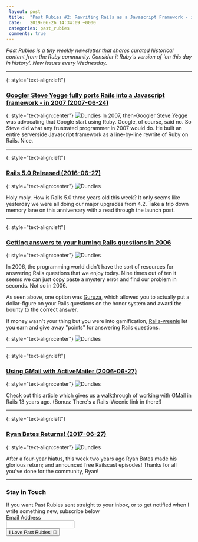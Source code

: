 ```yaml
---
 layout: post
 title:  "Past Rubies #2: Rewriting Rails as a Javascript Framework - in 2007"
 date:   2019-06-26 14:34:09 +0000
 categories: past_rubies
 comments: true
---
```


*Past Rubies is a tiny weekly newsletter that shares curated historical content from the Ruby community. Consider it Ruby's version of 'on this day in history'. New issues every Wednesday.*

<hr>

{: style="text-align:left"}
### [Googler Steve Yegge fully ports Rails into a Javascript framework - in 2007 (2007-06-24)](https://web.archive.org/web/20071009012555/http://www.iunknown.com/2007/06/steve-yegge-por.html)
{: style="text-align:center"}
![Dundies](https://i.imgur.com/mntyagZ.png)
In 2007, then-Googler [Steve Yegge](https://medium.com/@steve.yegge) was advocating that Google start using Ruby. Google, of course, said no. So Steve did what any frustrated programmer in 2007 would do. He built an entire serverside Javascript framework as a line-by-line rewrite of Ruby on Rails. Nice.

<hr>

{: style="text-align:left"}
### [Rails 5.0 Released (2016-06-27)](https://weblog.rubyonrails.org/2016/6/30/Rails-5-0-final/)
{: style="text-align:center"}
![Dundies](https://i.imgur.com/3vcV6Be.png)

Holy moly. How is Rails 5.0 three years old this week? It only seems like yesterday we were all doing our major upgrades from 4.2. Take a trip down memory lane on this anniversary with a read through the launch post.
<hr>

{: style="text-align:left"}
### [Getting answers to your burning Rails questions in 2006](http://web.archive.org/web/20070701205913/http://guruza.com/question/528/reward-5.00)
{: style="text-align:center"}
![Dundies](https://i.imgur.com/fcc2jL1.png)

In 2006, the programming world didn't have the sort of resources for answering Rails questions that we enjoy today. Nine times out of ten it seems we can just copy paste a mystery error and find our problem in seconds. Not so in 2006.

As seen above, one option was [Guruza](http://web.archive.org/web/20070701205913/http://guruza.com/question/528/reward-5.00), which allowed you to actually put a dollar-figure on your Rails questions on the honor system and award the bounty to the correct answer.

If money wasn't your thing but you were into gamification, [Rails-weenie](http://web.archive.org/web/20060407002746/http://rails.techno-weenie.net/question/2006/4/5/content_management_for_rails) let you earn and give away "points" for answering Rails questions.

{: style="text-align:center"}
![Dundies](https://i.imgur.com/S5G7rAZ.png)
<hr>

{: style="text-align:left"}
### [Using GMail with ActiveMailer (2006-06-27)](http://web.archive.org/web/20070109014309/http://typo.onxen.info/articles/2006/06/27/activemailer-sending-via-gmail)
{: style="text-align:center"}
![Dundies](https://i.imgur.com/5GHkIFd.png)

Check out this article which gives us a walkthrough of working with GMail in Rails 13 years ago. (Bonus: There's a Rails-Weenie link in there!)
<hr>

{: style="text-align:left"}
### [Ryan Bates Returns! (2017-06-27)](http://railscasts.com/announcements/13)
{: style="text-align:center"}
![Dundies](https://i.imgur.com/pTaK32G.png)
<p>
After a four-year hiatus, this week two years ago Ryan Bates made his glorious return; and announced free Railscast episodes! Thanks for all you've done for the community, Ryan!
<hr>


<form action="https://www.getdrip.com/forms/275494850/submissions" method="post" data-drip-embedded-form="275494850">
  <h3 data-drip-attribute="headline">Stay in Touch</h3>
  <div data-drip-attribute="description">If you want Past Rubies sent straight to your inbox, or to get notified when I write something new, subscribe below</div>
    <div>
        <label for="drip-email">Email Address</label><br />
        <input type="email" id="drip-email" name="fields[email]" value="" />
    </div>
  <div>
    <input type="submit" value="I Love Past Rubies! 💎" data-drip-attribute="sign-up-button" />
  </div>
</form>

<!-- Drip -->
<script type="text/javascript">
  var _dcq = _dcq || [];
  var _dcs = _dcs || {};
  _dcs.account = '2671646';

  (function() {
    var dc = document.createElement('script');
    dc.type = 'text/javascript'; dc.async = true;
    dc.src = '//tag.getdrip.com/2671646.js';
    var s = document.getElementsByTagName('script')[0];
    s.parentNode.insertBefore(dc, s);
  })();
</script>
<!-- end Drip -->
